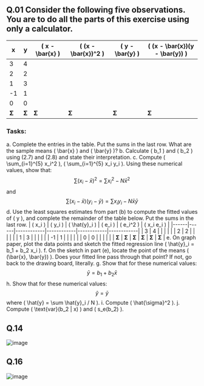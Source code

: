 ## Q.01 Consider the following five observations. You are to do all the parts of this exercise using only a calculator.
| x  | y  | \( x - \bar{x} \) | \( (x - \bar{x})^2 \) | \( y - \bar{y} \) | \( (x - \bar{x})(y - \bar{y}) \) |
|----|----|-----------------|--------------------|-----------------|----------------------|
| 3  | 4  |                 |                    |                 |                      |
| 2  | 2  |                 |                    |                 |                      |
| 1  | 3  |                 |                    |                 |                      |
| -1 | 1  |                 |                    |                 |                      |
| 0  | 0  |                 |                    |                 |                      |
| **Σ** | **Σ** | **Σ** | **Σ** | **Σ** | **Σ** |

### Tasks:
a. Complete the entries in the table. Put the sums in the last row. What are the sample means \( \bar{x} \) and \( \bar{y} \)?
b. Calculate \( b_1 \) and \( b_2 \) using (2.7) and (2.8) and state their interpretation.
c. Compute \( \sum_{i=1}^{5} x_i^2 \), \( \sum_{i=1}^{5} x_i y_i \). Using these numerical values, show that: $$ \sum (x_i - \bar{x})^2 = \sum x_i^2 - N \bar{x}^2 $$
and $$ \sum (x_i - \bar{x}) (y_i - \bar{y}) = \sum x_i y_i - N \bar{x} \bar{y} $$
d. Use the least squares estimates from part (b) to compute the fitted values of \( y \), and complete the remainder of the table below. Put the sums in the last row.
| \( x_i \)  | \( y_i \)  | \( \hat{y}_i \) | \( e_i \) | \( e_i^2 \) | \( x_i e_i \) |
|------|------|------------|------------|------------|------------|
| 3    | 4    |            |            |            |            |
| 2    | 2    |            |            |            |            |
| 1    | 3    |            |            |            |            |
| -1   | 1    |            |            |            |            |
| 0    | 0    |            |            |            |            |
| **Σ** | **Σ** | **Σ** | **Σ** | **Σ** | **Σ** |
e. On graph paper, plot the data points and sketch the fitted regression line \( \hat{y}_i = b_1 + b_2 x_i \).
f. On the sketch in part (e), locate the point of the means \( (\bar{x}, \bar{y}) \). Does your fitted line pass through that point? If not, go back to the drawing board, literally.
g. Show that for these numerical values:
   $$ \bar{y} = b_1 + b_2 \bar{x} $$
h. Show that for these numerical values:
   $$ \hat{y} = \bar{y} $$  where \( \hat{y} = \sum \hat{y}_i / N \).
i. Compute \( \hat{\sigma}^2 \).
j. Compute \( \text{var}(b_2 | x) \) and \( s_e(b_2) \).

## Q.14
![image](https://github.com/user-attachments/assets/b5c78667-3cee-439f-b464-4d6370d4b129)

## Q.16
![image](https://github.com/user-attachments/assets/37c9bd07-de49-4e89-a514-446189c83afa)
